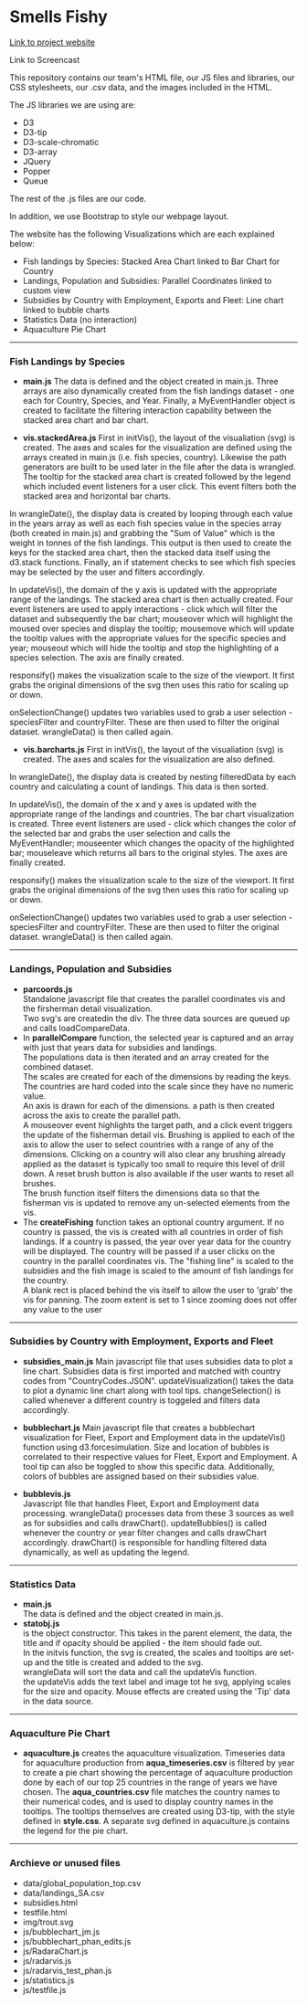 # Smells Fishy

[Link to project website](https://jacoma.github.io/smellsfishy.github.io/)

Link to Screencast

This repository contains our team's HTML file, our JS files and libraries, our CSS stylesheets, our .csv data, and the images included in the HTML.

The JS libraries we are using are:
- D3
- D3-tip
- D3-scale-chromatic
- D3-array
- JQuery
- Popper
- Queue

The rest of the .js files are our code.

In addition, we use Bootstrap to style our webpage layout.

The website has the following Visualizations which are each explained below:
- Fish landings by Species: Stacked Area Chart linked to Bar Chart for Country
- Landings, Population and Subsidies: Parallel Coordinates linked to custom view
- Subsidies by Country with Employment, Exports and Fleet: Line chart linked to bubble charts
- Statistics Data (no interaction)
- Aquaculture Pie Chart
 ---
 ### Fish Landings by Species
 - **main.js**
 The data is defined and the object created in main.js. Three arrays are also dynamically created from the fish landings dataset - one each for Country, Species, and Year. Finally, a MyEventHandler object is created to facilitate the filtering interaction capability between the stacked area chart and bar chart.

 - **vis.stackedArea.js**
 First in initVis(), the layout of the visualiation (svg) is created. The axes and scales for the visualization are defined using the arrays created in main.js (i.e. fish species, country). Likewise the path generators are built to be used later in the file after the data is wrangled. The tooltip for the stacked area chart is created followed by the legend which included event listeners for a user click. This event filters both the stacked area and horizontal bar charts.

In wrangleDate(), the display data is created by looping through each value in the years array as well as each fish species value in the species array (both created in main.js) and grabbing the "Sum of Value" which is the weight in tonnes of the fish landings. This output is then used to create the keys for the stacked area chart, then the stacked data itself using the d3.stack functions. Finally, an if statement checks to see which fish species may be selected by the user and filters accordingly.

In updateVis(), the domain of the y axis is updated with the appropriate range of the landings. The stacked area chart is then actually created. Four event listeners are used to apply interactions - click which will filter the dataset and subsequently the bar chart; mouseover which will highlight the moused over species and display the tooltip; mousemove which will update the tooltip values with the appropriate values for the specific species and year; mouseout which will hide the tooltip and stop the highlighting of a species selection. The axis are finally created.

responsify() makes the visualization scale to the size of the viewport. It first grabs the original dimensions of the svg then uses this ratio for scaling up or down.

onSelectionChange() updates two variables used to grab a user selection - speciesFilter and countryFilter. These are then used to filter the original dataset. wrangleData() is then called again.

 - **vis.barcharts.js**
 First in initVis(), the layout of the visualiation (svg) is created. The axes and scales for the visualization are also defined.

In wrangleDate(), the display data is created by nesting filteredData by each country and calculating a count of landings. This data is then sorted.

In updateVis(), the domain of the x and y axes is updated with the appropriate range of the landings and countries. The bar chart visualization is created. Three event listeners are used - click which changes the color of the selected bar and grabs the user selection and calls the MyEventHandler; mouseenter which changes the opacity of the highlighted bar; mouseleave which returns all bars to the original styles. The axes are finally created.

responsify() makes the visualization scale to the size of the viewport. It first grabs the original dimensions of the svg then uses this ratio for scaling up or down.

onSelectionChange() updates two variables used to grab a user selection - speciesFilter and countryFilter. These are then used to filter the original dataset. wrangleData() is then called again.
 
 ---
 ### Landings, Population and Subsidies  

- **parcoords.js**  
Standalone javascript file that creates the parallel coordinates vis and the firsherman detail visualization.  
Two svg's are createdin the div. The three data sources are queued up and calls loadCompareData.   
- In **parallelCompare** function, the selected year is captured and an array with just that years data for subsidies and landings.  
The populations data is then iterated and an array created for the combined dataset.  
The scales are created for each of the dimensions by reading the keys.
The countries are hard coded into the scale since they have no numeric value.  
An axis is drawn for each of the dimensions. a path is then created across the axis to create the parallel path.  
A mouseover event highlights the target path, and a click event triggers the update of the fisherman detail vis.
Brushing is applied to each of the axis to allow the user to select countries with a range of any of the dimensions.
Clicking on a country will also clear any brushing already applied as the dataset is typically too small to require this level of drill down.
A reset brush button is also available if the user wants to reset all brushes.  
The brush function itself filters the dimensions data so that the fisherman vis is updated to remove any un-selected elements from the vis.  
- The **createFishing** function takes an optional country argument. If no country is passed, the vis is created with all countries in order of fish landings.
If a country is passed, the year over year data for the country will be displayed. The country will be passed if a user clicks on the country in the parallel coordinates vis.
The "fishing line" is scaled to the subsidies and the fish image is scaled to the amount of fish landings for the country.  
A blank rect is placed behind the vis itself to allow the user to 'grab' the vis for panning.
The zoom extent is set to 1 since zooming does not offer any value to the user



 ---
 ### Subsidies by Country with Employment, Exports and Fleet
 
 - **subsidies_main.js** 
 Main javascript file that uses subsidies data to plot a line chart. 
 Subsidies data is first imported and matched with country codes from "CountryCodes.JSON". 
 updateVisualization() takes the data to plot a dynamic line chart along with tool tips. 
 changeSelection() is called whenever a different country is toggeled and filters data accordingly.    
 
 - **bubblechart.js**
 Main javascript file that creates a bubblechart visualization for Fleet, Export and Employment data in the updateVis() function using d3.forcesimulation. 
 Size and location of bubbles is correlated to their respective values for Fleet, Export and Employment. 
 A tool tip can also be toggled to show this specific data. 
 Additionally, colors of bubbles are assigned based on their subsidies value. 
 
 - **bubblevis.js**  
 Javascript file that handles Fleet, Export and Employment data processing. 
 wrangleData() processes data from these 3 sources as well as for subsidies and calls drawChart().
 updateBubbles() is called whenever the country or year filter changes and calls drawChart accordingly.
 drawChart() is responsible for handling filtered data dynamically, as well as updating the legend. 
 
 ---
 ### Statistics Data
 - **main.js**   
 The data is defined and the object created in main.js.   
 - **statobj.js**   
 is the object constructor. This takes in the parent element, 
 the data, the title and if opacity should be applied - the item should fade out.  
 In the initvis function, the svg is created, the scales and tooltips are set-up 
 and the title is created and added to the svg.  
 wrangleData will sort the data and call the updateVis function.  
 the updateVis adds the text label and image tot he svg, applying scales for the size and opacity.
 Mouse effects are created using the 'Tip' data in the data source.
 
 
 ---
 ### Aquaculture Pie Chart
 - **aquaculture.js** creates the aquaculture visualization.
 Timeseries data for aquaculture production from **aqua_timeseries.csv** is filtered by year to create a pie chart
 showing the percentage of aquaculture production done by each of our top 25 countries in the range of years we have 
 chosen. The **aqua_countries.csv** file matches the country names to their numerical codes, and is used to display 
 country names in the tooltips. The tooltips themselves are created using D3-tip, with the style defined in 
 **style.css**. A separate svg defined in aquaculture.js contains the legend for the pie chart.
 
 ---
 ### Archieve or unused files
- data/global_population_top.csv
-  data/landings_SA.csv
- subsidies.html
- testfile.html
- img/trout.svg
- js/bubblechart_jm.js
- js/bubblechart_phan_edits.js
- js/RadaraChart.js
- js/radarvis.js
- js/radarvis_test_phan.js
- js/statistics.js
- js/testfile.js
